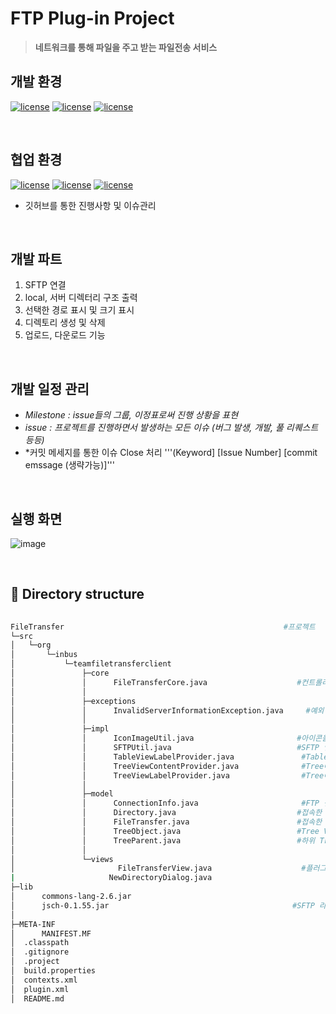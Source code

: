 # FTP Plug-in Project

> **네트워크를 통해 파일을 주고 받는 파일전송 서비스**

## 개발 환경

 [![license](https://img.shields.io/badge/java-1.8-yellow)](https://img.shields.io/badge/java-1.8-yellow) [![license](https://img.shields.io/badge/eclipse-4.10-green)](https://img.shields.io/badge/eclipse-4.10-green) [![license](https://img.shields.io/badge/windowbuilder-1.9.1-blue)](https://img.shields.io/badge/windowbuilder-1.9.1-blue)

<br>

## 협업 환경 

[![license](https://img.shields.io/badge/git-2.22-yellow.svg)](https://img.shields.io/badge/git-2.22-yellow) [![license](https://img.shields.io/badge/github-github.com%2F2hw%2FTeamPlug--in-green.svg)](https://img.shields.io/badge/github-github.com%2F2hw%2FTeamPlug--in-green) [![license](https://img.shields.io/badge/sourceTree-3.13-blue.svg)](https://img.shields.io/badge/sourceTree-3.13-blue)

+ 깃허브를 통한 진행사항 및 이슈관리

<br>

## 개발 파트
1.  SFTP 연결
2.  local, 서버 디렉터리 구조 출력
3.  선택한 경로 표시 및 크기 표시
4.  디렉토리 생성 및 삭제
5.  업로드, 다운로드 기능

<br>

## 개발 일정 관리
  + *Milestone   :  issue들의 그룹,  이정표로써 진행 상황을 표현*
  + *issue  :  프로젝트를 진행하면서 발생하는 모든 이슈 (버그 발생, 개발, 풀 리퀘스트 등등)*
  + *커밋 메세지를 통한 이슈 Close  처리 
  '''(Keyword] [Issue Number] [commit emssage (생략가능)]'''
  
  <br>

## 실행 화면

![image](https://user-images.githubusercontent.com/36910089/63744562-a77e2a80-c8da-11e9-9c4b-0ba902d2b575.png)

<br>

## 📂 Directory structure

```bash
                        
FileTransfer 												 #프로젝트
└─src
│   └─org
│       └─inbus
│           └─teamfiletransferclient
│               ├─core
│               │      FileTransferCore.java 					#컨트롤러
│               │
│               ├─exceptions
│               │      InvalidServerInformationException.java  	  #예외 처리
│               │
│               ├─impl
│               │      IconImageUtil.java 					 	#아이콘을 표시하는 Util 클래스
│               │      SFTPUtil.java 						    #SFTP 연결 클래스 
│               │      TableViewLabelProvider.java 				 #Table에 표시되는 데이터 제어 클래스
│               │      TreeViewContentProvider.java 			 #Tree에 보여질 노드를 리턴하는 클래스
│               │      TreeViewLabelProvider.java 				 #Tree에 표시될 노드 제어 클래스
│               │
│               ├─model
│               │      ConnectionInfo.java 	           			 #FTP 접속 정보 VO
│               │      Directory.java 						    #접속한 서버의 디렉터리 VO
│               │      FileTransfer.java 						#접속한 서버의 파일 정보 VO
│               │      TreeObject.java 						 	#Tree VO
│               │      TreeParent.java 						 	#하위 Tree VO
│               │
│               └─views
│                       FileTransferView.java 					 #플러그인 메인 뷰
|					  NewDirectoryDialog.java
├─lib
│      commons-lang-2.6.jar
│      jsch-0.1.55.jar										   #SFTP 라이브러리
│
├─META-INF
│      MANIFEST.MF
│  .classpath
│  .gitignore
│  .project
│  build.properties
│  contexts.xml
│  plugin.xml
│  README.md
```
